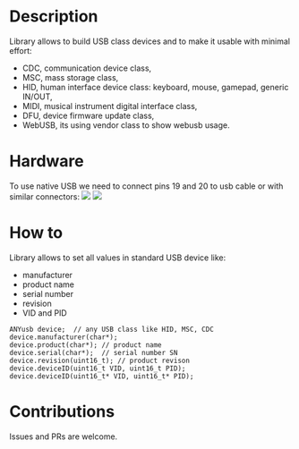# Description

Library allows to build USB class devices and to make it usable with minimal effort:
- CDC, communication device class,
- MSC, mass storage class,
- HID, human interface device class: keyboard, mouse, gamepad, generic IN/OUT,
- MIDI, musical instrument digital interface class,
- DFU, device firmware update class,
- WebUSB, its using vendor class to show webusb usage.

# Hardware
To use native USB we need to connect pins 19 and 20 to usb cable or with similar connectors:
![](https://ae01.alicdn.com/kf/HTB1MFvqNgHqK1RjSZJnq6zNLpXaR/10-sztuk-Mini-Micro-USB-do-DIP-2-54mm-Adapter-z-cze-modu-u-Panel-kobiet.jpg)
![](https://ae01.alicdn.com/kf/HTB1cfmCgcnI8KJjSspeq6AwIpXa6/AMS1117-3-3V-AMS1117-3-3V-Mini-USB-5V-3-3V-DC-Perfect-Power-Supply-Module.jpg)

# How to
Library allows to set all values in standard USB device like:
- manufacturer
- product name
- serial number
- revision
- VID and PID

```
ANYusb device;  // any USB class like HID, MSC, CDC
device.manufacturer(char*);
device.product(char*); // product name
device.serial(char*);  // serial number SN
device.revision(uint16_t); // product revison
device.deviceID(uint16_t VID, uint16_t PID);
device.deviceID(uint16_t* VID, uint16_t* PID);
```

# Contributions
Issues and PRs are welcome.
